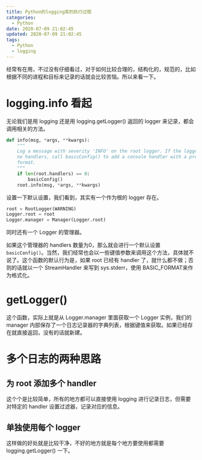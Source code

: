 ```yaml
---
title: Python的logging库的执行过程
categories:
  - Python
date: 2020-07-09 21:02:45
updated: 2020-07-09 21:02:45
tags: 
  - Python
  - logging
---
```


经常有在用，不过没有仔细看过，对于如何比较合理的，结构化的，规范的，比如根据不同的进程和目标来记录的话就会比较苦恼。所以来看一下。

<!--more-->



# logging.info 看起

无论我们是用 logging 还是用 logging.getLogger() 返回的 logger 来记录，都会调用相关的方法。

```python
def info(msg, *args, **kwargs):
    """
    Log a message with severity 'INFO' on the root logger. If the logger has
    no handlers, call basicConfig() to add a console handler with a pre-defined
    format.
    """
    if len(root.handlers) == 0:
        basicConfig()
    root.info(msg, *args, **kwargs)
```

设置一下默认设置，我们看到，其实有一个作为根的 logger 存在。

```python
root = RootLogger(WARNING)
Logger.root = root
Logger.manager = Manager(Logger.root)
```

同时还有一个 Logger 的管理器。

如果这个管理器的 handlers 数量为0，那么就会进行一个默认设置 `basicConfig()`。当然，我们经常也会以一些键值参数来调用这个方法，具体就不说了。这个函数的默认行为是，如果 root 已经有 handler 了，就什么都不做；否则的话就以一个 StreamHandler 来写到 sys.stderr，使用  BASIC_FORMAT来作为格式化。

# getLogger()

这个函数，实际上就是从 Logger.manager 里面获取一个 Logger 实例，我们的 manager 内部保存了一个日志记录器的字典列表，根据键值来获取。如果已经存在就直接返回，没有的话就新建。

# 多个日志的两种思路

## 为 root 添加多个 handler 

这个个是比较简单，所有的地方都可以直接使用  logging 进行记录日志，但需要对特定的 handler 设置过滤器，记录对应的信息。

## 单独使用每个 logger

这样做的好处就是比较干净，不好的地方就是每个地方要使用都需要 logging.getLogger() 一下。